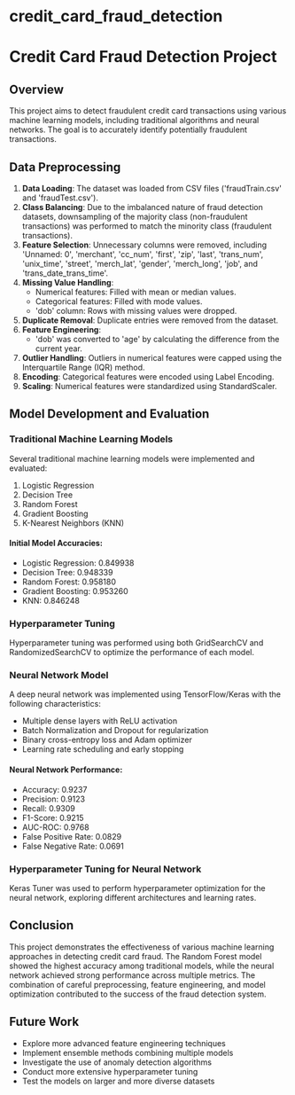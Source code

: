 # credit_card_fraud_detection

# Credit Card Fraud Detection Project

## Overview
This project aims to detect fraudulent credit card transactions using various machine learning models, including traditional algorithms and neural networks. The goal is to accurately identify potentially fraudulent transactions.

## Data Preprocessing
1. **Data Loading**: The dataset was loaded from CSV files ('fraudTrain.csv' and 'fraudTest.csv').
2. **Class Balancing**: Due to the imbalanced nature of fraud detection datasets, downsampling of the majority class (non-fraudulent transactions) was performed to match the minority class (fraudulent transactions).
3. **Feature Selection**: Unnecessary columns were removed, including 'Unnamed: 0', 'merchant', 'cc_num', 'first', 'zip', 'last', 'trans_num', 'unix_time', 'street', 'merch_lat', 'gender', 'merch_long', 'job', and 'trans_date_trans_time'.
4. **Missing Value Handling**: 
   - Numerical features: Filled with mean or median values.
   - Categorical features: Filled with mode values.
   - 'dob' column: Rows with missing values were dropped.
5. **Duplicate Removal**: Duplicate entries were removed from the dataset.
6. **Feature Engineering**: 
   - 'dob' was converted to 'age' by calculating the difference from the current year.
7. **Outlier Handling**: Outliers in numerical features were capped using the Interquartile Range (IQR) method.
8. **Encoding**: Categorical features were encoded using Label Encoding.
9. **Scaling**: Numerical features were standardized using StandardScaler.

## Model Development and Evaluation

### Traditional Machine Learning Models
Several traditional machine learning models were implemented and evaluated:

1. Logistic Regression
2. Decision Tree
3. Random Forest
4. Gradient Boosting
5. K-Nearest Neighbors (KNN)

#### Initial Model Accuracies:
- Logistic Regression: 0.849938
- Decision Tree: 0.948339
- Random Forest: 0.958180
- Gradient Boosting: 0.953260
- KNN: 0.846248

### Hyperparameter Tuning
Hyperparameter tuning was performed using both GridSearchCV and RandomizedSearchCV to optimize the performance of each model.

### Neural Network Model
A deep neural network was implemented using TensorFlow/Keras with the following characteristics:
- Multiple dense layers with ReLU activation
- Batch Normalization and Dropout for regularization
- Binary cross-entropy loss and Adam optimizer
- Learning rate scheduling and early stopping

#### Neural Network Performance:
- Accuracy: 0.9237
- Precision: 0.9123
- Recall: 0.9309
- F1-Score: 0.9215
- AUC-ROC: 0.9768
- False Positive Rate: 0.0829
- False Negative Rate: 0.0691

### Hyperparameter Tuning for Neural Network
Keras Tuner was used to perform hyperparameter optimization for the neural network, exploring different architectures and learning rates.

## Conclusion
This project demonstrates the effectiveness of various machine learning approaches in detecting credit card fraud. The Random Forest model showed the highest accuracy among traditional models, while the neural network achieved strong performance across multiple metrics. The combination of careful preprocessing, feature engineering, and model optimization contributed to the success of the fraud detection system.

## Future Work
- Explore more advanced feature engineering techniques
- Implement ensemble methods combining multiple models
- Investigate the use of anomaly detection algorithms
- Conduct more extensive hyperparameter tuning
- Test the models on larger and more diverse datasets
